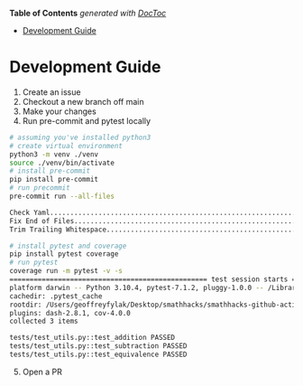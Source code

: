 <!-- START doctoc generated TOC please keep comment here to allow auto update -->
<!-- DON'T EDIT THIS SECTION, INSTEAD RE-RUN doctoc TO UPDATE -->
**Table of Contents**  *generated with [DocToc](https://github.com/thlorenz/doctoc)*

- [Development Guide](#development-guide)

<!-- END doctoc generated TOC please keep comment here to allow auto update -->


# Development Guide

1. Create an issue
2. Checkout a new branch off main
3. Make your changes
4. Run pre-commit and pytest locally

```bash
# assuming you've installed python3
# create virtual environment
python3 -m venv ./venv
source ./venv/bin/activate
# install pre-commit
pip install pre-commit
# run precommit
pre-commit run --all-files

Check Yaml...............................................................Passed
Fix End of Files.........................................................Passed
Trim Trailing Whitespace.................................................Passed

# install pytest and coverage
pip install pytest coverage
# run pytest
coverage run -m pytest -v -s
================================================= test session starts =================================================
platform darwin -- Python 3.10.4, pytest-7.1.2, pluggy-1.0.0 -- /Library/Frameworks/Python.framework/Versions/3.10/bin/python3.10
cachedir: .pytest_cache
rootdir: /Users/geoffreyfylak/Desktop/smathhacks/smathhacks-github-actions-demo-2024
plugins: dash-2.8.1, cov-4.0.0
collected 3 items

tests/test_utils.py::test_addition PASSED
tests/test_utils.py::test_subtraction PASSED
tests/test_utils.py::test_equivalence PASSED
```
5. Open a PR
